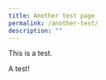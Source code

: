 ```yaml
---
title: Another test page
permalink: /another-test/
description: ""
---
```

This is a test.

A test!

